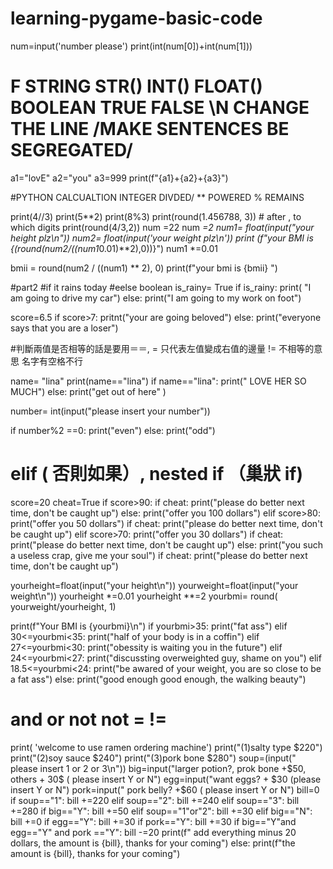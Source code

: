 # learning-pygame-basic-code
num=input('number please')
print(int(num[0])+int(num[1]))


# F STRING STR() INT() FLOAT() BOOLEAN TRUE FALSE \N CHANGE THE LINE /MAKE SENTENCES BE SEGREGATED/
a1="lovE"
a2="you"
a3=999
print(f"{a1}+{a2}+{a3}")

#PYTHON CALCUALTION INTEGER DIVDED/ ** POWERED % REMAINS

print(4//3)
print(5**2)
print(8%3)
print(round(1.456788, 3)) # after , to which digits
print(round(4/3,2))
num =22
num *=2
num1= float(input("your height plz\n"))
num2= float(input('your weight plz\n'))
print (f"your BMI is {(round(num2/((num1*0.01)**2),0))}")
num1 *=0.01

bmii = round(num2 / ((num1) ** 2), 0)
print(f"your bmi is {bmii} ")

#part2
#if it rains today
#eelse boolean
is_rainy= True
if is_rainy:
    print( "I am going to drive my car")
else:
    print("I am going to my work on foot")

score=6.5
if score>7:
    pritnt("your are going beloved")
else:
    print("everyone says that you are a loser")

#判斷兩值是否相等的話是要用＝＝, = 只代表左值變成右值的邊量 != 不相等的意思 名字有空格不行

name= "lina"
print(name=="lina")
if name=="lina":
    print(" LOVE HER SO MUCH")
else:
    print("get out of here" )

number= int(input("please insert your number"))

if  number%2 ==0:
    print("even")
else:
    print("odd")

# elif ( 否則如果）, nested if （巢狀 if)

score=20
cheat=True
if score>90:
    if cheat:
        print("please do better next time, don't be caught up")
    else:
        print("offer you 100 dollars")
elif score>80:
    print("offer you 50 dollars")
    if cheat:
        print("please do better next time, don't be caught up")
elif score>70:
    print("offer you 30 dollars")
    if cheat:
        print("please do better next time, don't be caught up")
else:
    print("you such a useless crap, give me your soul")
    if cheat:
        print("please do better next time, don't be caught up")

yourheight=float(input("your height\n"))
yourweight=float(input("your weight\n"))
yourheight *=0.01
yourheight **=2
yourbmi= round( yourweight/yourheight, 1)

print(f"Your BMI is {yourbmi}\n")
if yourbmi>35:
    print("fat ass")
elif 30<=yourbmi<35:
    print("half of your body is in a coffin")
elif 27<=yourbmi<30:
    print("obessity is waiting you in the future")
elif 24<=yourbmi<27:
    print("discussting overweighted guy, shame on you")
elif 18.5<=yourbmi<24:
    print("be awared of your weight, you are so close to be a fat ass")
else:
    print("good enough good enough, the walking beauty")

# and or not not = !=

print( 'welcome to use ramen ordering machine')
print("(1)salty type  $220")
print("(2)soy sauce  $240")
print("(3)pork bone  $280")
soup=(input(" please insert 1 or 2 or 3\n"))
big=input("larger potion?, prok bone +$50, others + 30$ ( please insert Y or N")
egg=input("want eggs? + $30 (please insert Y or N")
pork=input(" pork belly? +$60 ( please insert Y or N")
bill=0
if soup=="1":
    bill +=220
elif soup=="2":
    bill +=240
elif soup=="3":
    bill +=280
if big=="Y":
    bill +=50
elif soup=="1"or"2":
    bill +=30
elif big=="N":
    bill +=0
if egg=="Y":
    bill +=30
if pork=="Y":
    bill +=30
if big=="Y"and egg=="Y" and pork =="Y":
    bill -=20
    print(f" add everything minus 20 dollars, the amount is {bill}, thanks for your coming")
else:
    print(f"the amount is {bill}, thanks for your coming")
